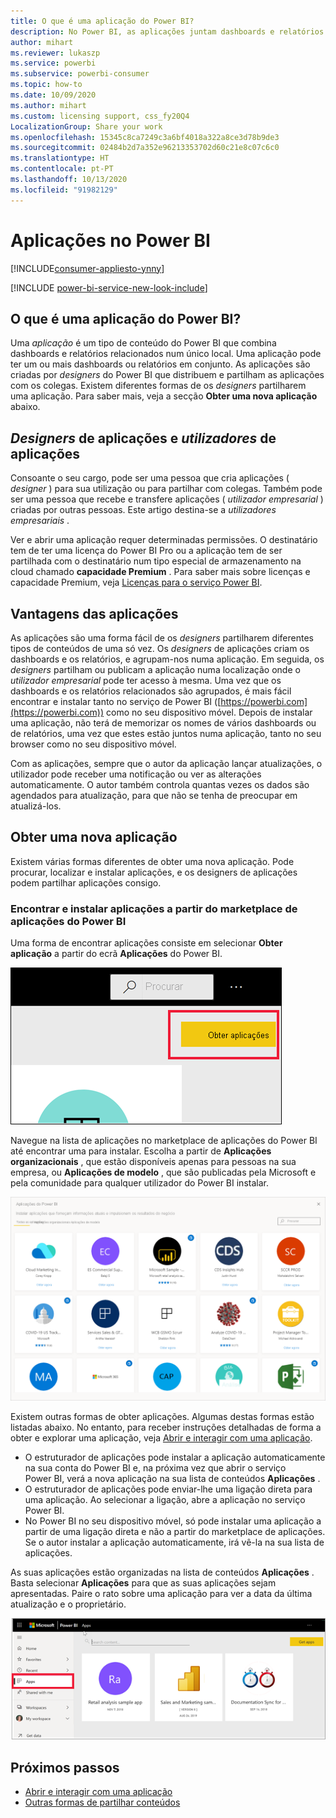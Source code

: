 ```yaml
---
title: O que é uma aplicação do Power BI?
description: No Power BI, as aplicações juntam dashboards e relatórios num único local.
author: mihart
ms.reviewer: lukaszp
ms.service: powerbi
ms.subservice: powerbi-consumer
ms.topic: how-to
ms.date: 10/09/2020
ms.author: mihart
ms.custom: licensing support, css_fy20Q4
LocalizationGroup: Share your work
ms.openlocfilehash: 15345c8ca7249c3a6bf4018a322a8ce3d78b9de3
ms.sourcegitcommit: 02484b2d7a352e96213353702d60c21e8c07c6c0
ms.translationtype: HT
ms.contentlocale: pt-PT
ms.lasthandoff: 10/13/2020
ms.locfileid: "91982129"
---
```

# <a name="apps-in-power-bi"></a>Aplicações no Power BI

[!INCLUDE[consumer-appliesto-ynny](../includes/consumer-appliesto-ynny.md)]

[!INCLUDE [power-bi-service-new-look-include](../includes/power-bi-service-new-look-include.md)]

## <a name="what-is-a-power-bi-app"></a>O que é uma aplicação do Power BI?
Uma *aplicação* é um tipo de conteúdo do Power BI que combina dashboards e relatórios relacionados num único local. Uma aplicação pode ter um ou mais dashboards ou relatórios em conjunto. As aplicações são criadas por *designers* do Power BI que distribuem e partilham as aplicações com os colegas. Existem diferentes formas de os *designers* partilharem uma aplicação. Para saber mais, veja a secção **Obter uma nova aplicação** abaixo. 


## <a name="app-designers-and-app-users"></a>*Designers* de aplicações e *utilizadores* de aplicações
Consoante o seu cargo, pode ser uma pessoa que cria aplicações ( *designer* ) para sua utilização ou para partilhar com colegas. Também pode ser uma pessoa que recebe e transfere aplicações ( *utilizador empresarial* ) criadas por outras pessoas. Este artigo destina-se a *utilizadores empresariais* .

Ver e abrir uma aplicação requer determinadas permissões. O destinatário tem de ter uma licença do Power BI Pro ou a aplicação tem de ser partilhada com o destinatário num tipo especial de armazenamento na cloud chamado **capacidade Premium** . Para saber mais sobre licenças e capacidade Premium, veja [Licenças para o serviço Power BI](end-user-license.md).

## <a name="advantages-of-apps"></a>Vantagens das aplicações
As aplicações são uma forma fácil de os *designers* partilharem diferentes tipos de conteúdos de uma só vez. Os *designers* de aplicações criam os dashboards e os relatórios, e agrupam-nos numa aplicação. Em seguida, os *designers* partilham ou publicam a aplicação numa localização onde o *utilizador empresarial* pode ter acesso à mesma. Uma vez que os dashboards e os relatórios relacionados são agrupados, é mais fácil encontrar e instalar tanto no serviço de Power BI ([https://powerbi.com](https://powerbi.com)) como no seu dispositivo móvel. Depois de instalar uma aplicação, não terá de memorizar os nomes de vários dashboards ou de relatórios, uma vez que estes estão juntos numa aplicação, tanto no seu browser como no seu dispositivo móvel.

Com as aplicações, sempre que o autor da aplicação lançar atualizações, o utilizador pode receber uma notificação ou ver as alterações automaticamente. O autor também controla quantas vezes os dados são agendados para atualização, para que não se tenha de preocupar em atualizá-los. 

<!-- add conceptual art -->
## <a name="get-a-new-app"></a>Obter uma nova aplicação
Existem várias formas diferentes de obter uma nova aplicação. Pode procurar, localizar e instalar aplicações, e os designers de aplicações podem partilhar aplicações consigo. 

### <a name="find-and-install-apps-from-the-power-bi-apps-marketplace"></a>Encontrar e instalar aplicações a partir do marketplace de aplicações do Power BI
Uma forma de encontrar aplicações consiste em selecionar **Obter aplicação** a partir do ecrã **Aplicações** do Power BI. 

![Captura de ecrã a mostrar o ecrã Aplicações com o ícone Obter aplicações](./media/end-user-apps/power-bi-get-apps-button.png)

Navegue na lista de aplicações no marketplace de aplicações do Power BI até encontrar uma para instalar. Escolha a partir de **Aplicações organizacionais** , que estão disponíveis apenas para pessoas na sua empresa, ou **Aplicações de modelo** , que são publicadas pela Microsoft e pela comunidade para qualquer utilizador do Power BI instalar. 

![Marketplace de aplicações do Power BI](./media/end-user-apps/power-bi-app-marketplace.png)

Existem outras formas de obter aplicações. Algumas destas formas estão listadas abaixo. No entanto, para receber instruções detalhadas de forma a obter e explorar uma aplicação, veja [Abrir e interagir com uma aplicação](end-user-app-view.md).

* O estruturador de aplicações pode instalar a aplicação automaticamente na sua conta do Power BI e, na próxima vez que abrir o serviço Power BI, verá a nova aplicação na sua lista de conteúdos **Aplicações** . 
* O estruturador de aplicações pode enviar-lhe uma ligação direta para uma aplicação. Ao selecionar a ligação, abre a aplicação no serviço Power BI.
* No Power BI no seu dispositivo móvel, só pode instalar uma aplicação a partir de uma ligação direta e não a partir do marketplace de aplicações. Se o autor instalar a aplicação automaticamente, irá vê-la na sua lista de aplicações. 


As suas aplicações estão organizadas na lista de conteúdos **Aplicações** . Basta selecionar **Aplicações** para que as suas aplicações sejam apresentadas. Paire o rato sobre uma aplicação para ver a data da última atualização e o proprietário. 

![Aplicações no Power BI](./media/end-user-apps/power-bi-apps.png)


## <a name="next-steps"></a>Próximos passos
* [Abrir e interagir com uma aplicação](end-user-app-view.md)
* [Outras formas de partilhar conteúdos](end-user-shared-with-me.md)

